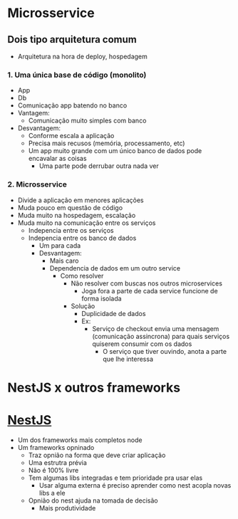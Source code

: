 # Microsservice
## Dois tipo arquitetura comum
- Arquitetura na hora de deploy, hospedagem
### 1. Uma única base de código (monolito)
- App
- Db
- Comunicação app batendo no banco
- Vantagem:
    - Comunicação muito simples com banco
- Desvantagem:
    - Conforme escala a aplicação
    - Precisa mais recusos (memória, processamento, etc)
    - Um app muito grande com um único banco de dados pode encavalar as coisas
        - Uma parte pode derrubar outra nada ver
    

### 2. Microsservice
- Divide a aplicação em menores aplicações
- Muda pouco em questão de código
- Muda muito na hospedagem, escalação
- Muda muito na comunicação entre os serviços
    - Indepencia entre os serviços
    - Indepencia entre os banco de dados
        - Um para cada
        - Desvantagem:
            - Mais caro
            - Dependencia de dados em um outro service
                - Como resolver
                    - Não resolver com buscas nos outros microservices
                        - Joga fora a parte de cada service funcione de forma isolada
                    - Solução
                        - Duplicidade de dados
                        - Ex:
                            - Serviço de checkout envia uma mensagem (comunicação assincrona) para quais serviços quiserem consumir com os dados
                                - O serviço que tiver ouvindo, anota a parte que lhe interessa

# NestJS x outros frameworks
# [NestJS](https://docs.nestjs.com/)
- Um dos frameworks mais completos node
- Um frameworks opninado
    - Traz opnião na forma que deve criar aplicação
    - Uma estrutra prévia
    - Não é 100% livre
    - Tem algumas libs integradas e tem prioridade pra usar elas
        - Usar alguma externa é preciso aprender como nest acopla novas libs a ele
    - Opnião do nest ajuda na tomada de decisão
        - Mais produtividade
    

